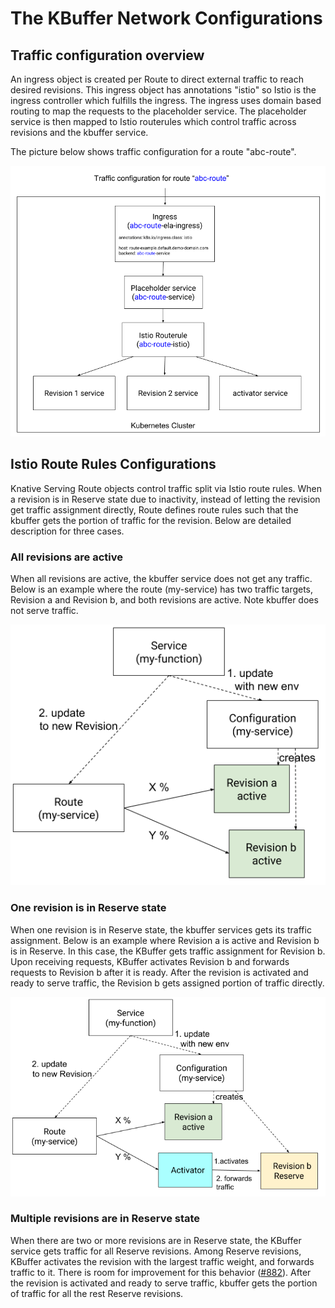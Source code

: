# The KBuffer Network Configurations

## Traffic configuration overview

An ingress object is created per Route to direct external traffic to reach desired revisions. This ingress
object has annotations "istio" so Istio is the ingress controller which fulfills the ingress. The ingress
uses domain based routing to map the requests to the placeholder service. The placeholder service is then
mapped to Istio routerules which control traffic across revisions and the kbuffer service.

The picture below shows traffic configuration for a route "abc-route".

![traffic](images/routeTraffic.png)

## Istio Route Rules Configurations

Knative Serving Route objects control traffic split via Istio route rules. When a revision is in Reserve state
due to inactivity, instead of letting the revision get traffic assignment directly, Route defines route
rules such that the kbuffer gets the portion of traffic for the revision. Below are detailed description
for three cases.

### All revisions are active

When all revisions are active, the kbuffer service does not get any traffic.
Below is an example where the route (my-service) has two traffic targets, Revision a and Revision b, and
both revisions are active. Note kbuffer does not serve traffic.

![active revision](images/kbuffer_activeRevision.png)

### One revision is in Reserve state

When one revision is in Reserve state, the kbuffer services gets its traffic assignment.
Below is an example where Revision a is active and Revision b is in Reserve. In this case, the KBuffer
gets traffic assignment for Revision b. Upon receiving requests, KBuffer activates Revision b and
forwards requests to Revision b after it is ready. After the revision is activated and ready to serve
traffic, the Revision b gets assigned portion of traffic directly.

![reserve revision](images/kbuffer_reserveRevision.png)

### Multiple revisions are in Reserve state

When there are two or more revisions are in Reserve state, the KBuffer service gets traffic for all
Reserve revisions. Among Reserve revisions, KBuffer activates the revision with the largest traffic
weight, and forwards traffic to it. There is room for improvement for this behavior ([#882](https://github.com/knative/serving/issues/882)).
After the revision is activated and ready to serve traffic, kbuffer gets the portion of traffic
for all the rest Reserve revisions.